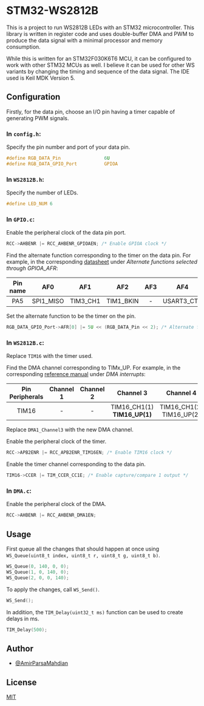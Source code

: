 
# STM32-WS2812B


This is a project to run WS2812B LEDs with an STM32 microcontroller. This library is written in register code and uses double-buffer DMA and PWM to produce the data signal with a minimal processor and memory consumption.

While this is written for an STM32F030K6T6 MCU, it can be configured to work with other STM32 MCUs as well.
I believe it can be used for other WS variants by changing the timing and sequence of the data signal. The IDE used is Keil MDK Version 5.


## Configuration

Firstly, for the data pin, choose an I/O pin having a timer capable of generating PWM signals.

### In `config.h`:
Specify the pin number and port of your data pin.
```c
#define RGB_DATA_Pin 				6U
#define RGB_DATA_GPIO_Port 			GPIOA
```

### In `WS2812B.h`:
Specify the number of LEDs.
```c
#define LED_NUM 6
```

### In `GPIO.c`:
Enable the peripheral clock of the data pin port.
```c
RCC->AHBENR |= RCC_AHBENR_GPIOAEN; /* Enable GPIOA clock */
```

Find the alternate function corresponding to the timer on the data pin. For example, in the corresponding [datasheet](https://www.st.com/resource/en/datasheet/stm32f030k6.pdf) under *Alternate functions selected through GPIOA_AFR*:

| Pin name | AF0       | AF1      | AF2       | AF3 | AF4        | AF5           | AF6      |
| :------: | :-------: | :------: | :-------: | :-: | :--------: | :-----------: | :------: |
| PA5      | SPI1_MISO | TIM3_CH1 | TIM1_BKIN | -   | USART3_CTS | **TIM16_CH1** | EVENTOUT |

Set the alternate function to be the timer on the pin.
```c
RGB_DATA_GPIO_Port->AFR[0] |= 5U << (RGB_DATA_Pin << 2); /* Alternate function (TIM16_CH1 AF5) */
```

### In `WS2812B.c`:
Replace `TIM16` with the timer used.

Find the DMA channel corresponding to TIMx_UP. For example, in the corresponding [reference manual](https://www.st.com/resource/en/reference_manual/rm0360-stm32f030x4x6x8xc-and-stm32f070x6xb-advanced-armbased-32bit-mcus-stmicroelectronics.pdf) under *DMA interrupts*:

| Pin Peripherals | Channel 1 | Channel 2 | Channel 3                        | Channel 4                    | Channel 5 |
| :-------------: | :-------: | :-------: | :------------------------------: | :--------------------------: | :-------: |
| TIM16           | -         | -         | TIM16_CH1(1)<br/>**TIM16_UP(1)** | TIM16_CH1(2)<br/>TIM16_UP(2) | -         |

Replace `DMA1_Channel3` with the new DMA channel.

Enable the peripheral clock of the timer.
```c
RCC->APB2ENR |= RCC_APB2ENR_TIM16EN; /* Enable TIM16 clock */
```
Enable the timer channel corresponding to the data pin.
```c
TIM16->CCER |= TIM_CCER_CC1E; /* Enable capture/compare 1 output */
```

### In `DMA.c`:
Enable the peripheral clock of the DMA.
```c
RCC->AHBENR |= RCC_AHBENR_DMA1EN;
```
## Usage

First queue all the changes that should happen at once using `WS_Queue(uint8_t index, uint8_t r, uint8_t g, uint8_t b)`.
```c
WS_Queue(0, 140, 0, 0);
WS_Queue(1, 0, 140, 0);
WS_Queue(2, 0, 0, 140);
```

To apply the changes, call `WS_Send()`.
```c
WS_Send();
```

In addition, the `TIM_Delay(uint32_t ms)` function can be used to create delays in ms.
```c
TIM_Delay(500);
```


## Author

- [@AmirParsaMahdian](https://www.github.com/AmirParsaMahdian)


## License

[MIT](https://choosealicense.com/licenses/mit/)

